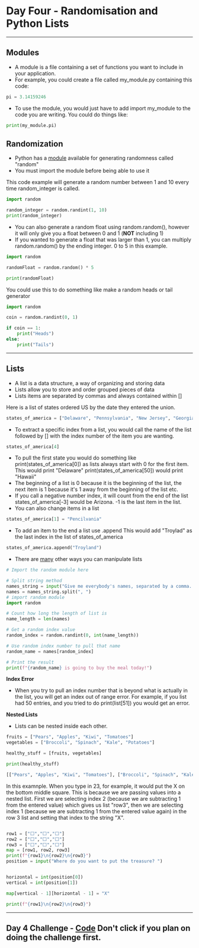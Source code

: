 # Day Four - Randomisation and Python Lists

---
## Modules
- A module is a file containing a set of functions you want to include in your application.
- For example, you could create a file called my_module.py containing this code:
```python
pi = 3.14159246
```
- To use the module, you would just have to add import my_module to the code you are writing. You could do things like:
```python
print(my_module.pi)
```

## Randomization

- Python has a [module](https://www.askpython.com/python-modules/python-random-module-generate-random-numbers-sequences) available for generating randomness called "random"
- You must import the module before being able to use it

This code example will generate a random number between 1 and 10 every time random_integer is called.
```python
import random

random_integer = random.randint(1, 10)
print(random_integer)
```
- You can also generate a random float using random.random(), however it will only give you a float between 0 and 1 (**NOT** including 1)
- If you wanted to generate a float that was larger than 1, you can multiply random.random() by the ending integer. 0 to 5 in this example.
```python
import random

randomFloat = random.random() * 5

print(randomFloat)
```
You could use this to do something like make a random heads or tail generator
```python
import random

coin = random.randint(0, 1)

if coin == 1:
    print("Heads")
else:
    print("Tails")
```

---

## Lists
- A list is a data structure, a way of organizing and storing data
- Lists allow you to store and order grouped pieces of data
- Lists items are separated by commas and always contained within []

Here is a list of states ordered US by the date they entered the union.
```python
states_of_america = ["Delaware", "Pennsylvania", "New Jersey", "Georgia", "Connecticut", "Massachusetts", "Maryland", "South Carolina", "New Hampshire", "Virginia", "New York", "North Carolina", "Rhode Island", "Vermont", "Kentucky", "Tennessee", "Ohio", "Louisiana", "Indiana", "Mississippi", "Illinois", "Alabama", "Maine", "Missouri", "Arkansas", "Michigan", "Florida", "Texas", "Iowa", "Wisconsin", "California", "Minnesota", "Oregon", "Kansas", "West Virginia", "Nevada", "Nebraska", "Colorado", "North Dakota", "South Dakota", "Montana", "Washington", "Idaho", "Wyoming", "Utah", "Oklahoma", "New Mexico", "Arizona", "Alaska", "Hawaii"]
```
- To extract a specific index from a list, you would call the name of the list followed by [] with the index number of the item you are wanting. 
```python
states_of_america[4]
```
-  To pull the first state you would do something like print(states_of_america[0]) as lists always start with 0 for the first item. This would print "Delaware" print(states_of_america[50]) would print "Hawaii"
- The beginning of a list is 0 because it is the beginning of the list, the next item is 1 because it's 1 away from the beginning of the list etc.
- If you call a negative number index, it will count from the end of the list states_of_america[-3] would be Arizona. -1 is the last item in the list.
- You can also change items in a list
```python
states_of_america[1] = "Pencilvania"
```
- To add an item to the end a list use .append
This would add "Troylad" as the last index in the list of states_of_america
```python
states_of_america.append("Troyland")
```
- There are [many](https://docs.python.org/3/tutorial/datastructures.html) other ways you can manipulate lists

```python
# Import the random module here

# Split string method
names_string = input("Give me everybody's names, separated by a comma. ")
names = names_string.split(", ")
# import random module
import random

# Count how long the length of list is
name_length = len(names)

# Get a random index value
random_index = random.randint(0, int(name_length))

# Use random index number to pull that name
random_name = names[random_index]

# Print the result
print(f"{random_name} is going to buy the meal today!")
```
**Index Error**
- When you try to pull an index number that is beyond what is actually in the list, you will get an index out of range error. For example, if you list had 50 entries, and you tried to do print(list[51]) you would get an error.

**Nested Lists**
- Lists can be nested inside each other.

```python
fruits = ["Pears", "Apples", "Kiwi", "Tomatoes"]
vegetables = ["Broccoli", "Spinach", "Kale", "Potatoes"]

healthy_stuff = [fruits, vegetables]

print(healthy_stuff)

[["Pears", "Apples", "Kiwi", "Tomatoes"], ["Broccoli", "Spinach", "Kale", "Potatoes"]]
```
In this examnple. When you type in 23, for example, it would put the X on the bottom middle square. This is because we are passing values into a nested list. First we are selecting index 2 (because we are subtracting 1 from the entered value) which gives us list "row3", then we are selecting index 1 (because we are subtracting 1 from the entered value again) in the row 3 list and setting that index to the string "X".
```python

row1 = ["⬜️","️⬜️","️⬜️"]
row2 = ["⬜️","⬜️","️⬜️"]
row3 = ["⬜️️","⬜️️","⬜️️"]
map = [row1, row2, row3]
print(f"{row1}\n{row2}\n{row3}")
position = input("Where do you want to put the treasure? ")


horizontal = int(position[0])
vertical = int(position[1])

map[vertical - 1][horizontal - 1] = "X"

print(f"{row1}\n{row2}\n{row3}")
```

---

## Day 4 Challenge - [Code](https://github.com/TroyCaywood/Python/blob/main/100%20Days%20of%20Code/Day-4/RPC.py) Don't click if you plan on doing the challenge first.
